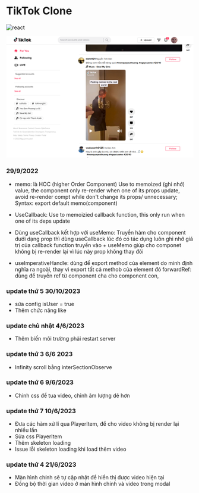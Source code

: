 # TikTok Clone

<p style="display: flex; flex-wrap: wrap; gap: 4px">
  <img alt="react" src="https://img.shields.io/badge/-ReactJs-61DAFB?logo=react&logoColor=white&style=for-the-badge" />
</p>

  <img alt="react" src="./src/assets/images/preview.png" />

### 29/9/2022

-  memo: là HOC (higher Order Component) Use to memoized (ghi nhớ) value, the component only re-render when one of its props update, avoid re-render compt while don't change its props/ unnecessary;
   Syntax: export default memo(component)

-  UseCallback: Use to memoizied callback function, this only run when one of its deps update

-  Dùng useCallback kết hợp với useMemo: Truyền hàm cho component dưới dạng prop thì dùng useCallback lúc đó có tác dụng luôn ghi nhớ giá trị của callback function truyền vào + useMemo giúp cho componet không bị re-render lại vì lúc này prop không thay đôi

-  useImperativeHandle: dùng để export method của element do mình định nghĩa ra ngoài, thay vì export tất cả methob của element đó
   forwardRef: dùng để truyền ref từ component cha cho component con,

### update thứ 5 30/10/2023

-  sửa config isUser = true
-  Thêm chức năng like

### update chủ nhật 4/6/2023

-  Thêm biến môi trường phải restart server

### update thứ 3 6/6 2023

-  Infinity scroll bằng interSectionObserve

### update thứ 6 9/6/2023

-  Chinh css để tua video, chỉnh âm lượng dẽ hơn

### update thứ 7 10/6/2023

-  Đưa các hàm xử lí qua PlayerItem, để cho video không bị render lại nhiều lần
-  Sửa css PlayerItem
-  Thêm skeleton loading
-  Issue lỗi skeleton loading khi load thêm video

### update thứ 4 21/6/2023

- Màn hình chính sẽ tự cập nhật để  hiển thị được video hiện tại
- Đồng bộ thời gian video ở màn hình chính và video trong modal

